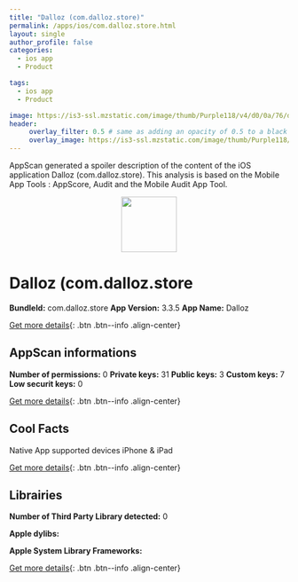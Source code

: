```yaml
---
title: "Dalloz (com.dalloz.store)"
permalink: /apps/ios/com.dalloz.store.html
layout: single
author_profile: false
categories: 
  - ios app 
  - Product 

tags: 
  - ios app 
  - Product 

image: https://is3-ssl.mzstatic.com/image/thumb/Purple118/v4/d0/0a/76/d00a76cf-efb7-f699-807d-adb583675b12/AppIcon-1x_U007emarketing-0-85-220-0-4.png/512x512bb.jpg
header: 
     overlay_filter: 0.5 # same as adding an opacity of 0.5 to a black background
     overlay_image: https://is3-ssl.mzstatic.com/image/thumb/Purple118/v4/d0/0a/76/d00a76cf-efb7-f699-807d-adb583675b12/AppIcon-1x_U007emarketing-0-85-220-0-4.png/512x512bb.jpg
---
```

AppScan generated a spoiler description of the content of the iOS application Dalloz (com.dalloz.store). This analysis is based on the Mobile App Tools : AppScore, Audit and the Mobile Audit App Tool.

  
  
<div style="text-align: center;"><img src="https://is3-ssl.mzstatic.com/image/thumb/Purple118/v4/d0/0a/76/d00a76cf-efb7-f699-807d-adb583675b12/AppIcon-1x_U007emarketing-0-85-220-0-4.png/512x512bb.jpg" width="100" height="100"></div>  
  
# Dalloz (com.dalloz.store

**BundleId:** com.dalloz.store
**App Version:** 3.3.5
**App Name:** Dalloz


[Get more details](/pricing.html){: .btn .btn--info .align-center}  
  
## AppScan informations 

**Number of permissions:** 0
**Private keys:** 31
**Public keys:** 3
**Custom keys:** 7
**Low securit keys:** 0
  
[Get more details](/pricing.html){: .btn .btn--info .align-center}

## Cool Facts

Native App
supported devices iPhone & iPad
  
[Get more details](/pricing.html){: .btn .btn--info .align-center}

## Librairies 
**Number of Third Party Library detected:** 0

**Apple dylibs:**


**Apple System Library Frameworks:**


  
[Get more details](/pricing.html){: .btn .btn--info .align-center}

